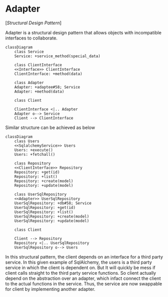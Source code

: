 # Adapter

[*Structural Design Pattern*]

Adapter is a structural design pattern that allows
objects with incompatible interfaces to collaborate.


```mermaid
classDiagram
    class Service
    Service: +service_method(special_data)

    class ClientInterface
    <<Interface>> ClientInterface
    ClientInterface: +method(data)

    class Adapter
    Adapter: +adaptee#58; Service
    Adapter: +method(data)

    class Client

    ClientInterface <|.. Adapter
    Adapter o--> Service
    Client --> ClientInterface
```

Similar structure can be achieved as below

```mermaid
classDiagram
    class Users
    <<SqlalchemyService>> Users
    Users: +execute()
    Users: +fetchall()

    class Repository
    <<ClientInterface>> Repository
    Repository: +get(id)
    Repository: +list()
    Repository: +create(model)
    Repository: +update(model)

    class UserSqlRepository
    <<Adapter>> UserSqlRepository
    UserSqlRepository: +db#58; Service
    UserSqlRepository: +get(id)
    UserSqlRepository: +list()
    UserSqlRepository: +create(model)
    UserSqlRepository: +update(model)

    class Client

    Client --> Repository
    Repository <|.. UserSqlRepository
    UserSqlRepository o--> Users
```

In this structural pattern, the client depends on an interface
for a third party service. In this given example of SqlAlchemy,
the users is a third party service in which the client is dependent on.
But It will quickly be mess if client calls straight to the
third party service functions. So client actually depend on the
abstraction over an adapter, which infact connect the client to
the actual functions in the service. Thus, the service are now
swappable for client by implementing another adapter.